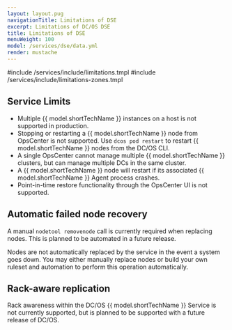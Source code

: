 ```yaml
---
layout: layout.pug
navigationTitle: Limitations of DSE
excerpt: Limitations of DC/OS DSE
title: Limitations of DSE
menuWeight: 100
model: /services/dse/data.yml
render: mustache
---
```


#include /services/include/limitations.tmpl
#include /services/include/limitations-zones.tmpl

## Service Limits
- Multiple {{ model.shortTechName }} instances on a host is not supported in production.
- Stopping or restarting a {{ model.shortTechName }} node from OpsCenter is not supported. Use `dcos pod restart` to restart {{ model.shortTechName }} nodes from the DC/OS CLI.
- A single OpsCenter cannot manage multiple {{ model.shortTechName }} clusters, but can manage multiple DCs in the same cluster.
- A {{ model.shortTechName }} node will restart if its associated {{ model.shortTechName }} Agent process crashes.
- Point-in-time restore functionality through the OpsCenter UI is not supported.

## Automatic failed node recovery

A manual `nodetool removenode` call is currently required when replacing nodes. This is planned to be automated in a future release.

Nodes are not automatically replaced by the service in the event a system goes down. You may either manually replace nodes or build your own ruleset and automation to perform this operation automatically.

## Rack-aware replication

Rack awareness within the DC/OS {{ model.shortTechName }} Service is not currently supported, but is planned to be supported with a future release of DC/OS.
